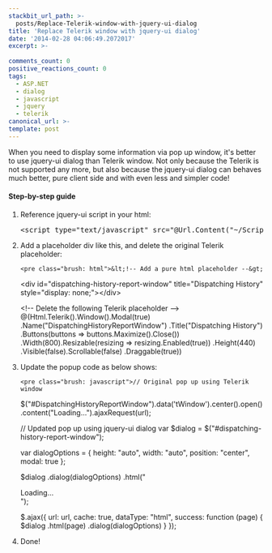 ```yaml
---
stackbit_url_path: >-
  posts/Replace-Telerik-window-with-jquery-ui-dialog
title: 'Replace Telerik window with jquery-ui dialog'
date: '2014-02-28 04:06:49.2072017'
excerpt: >-
  
comments_count: 0
positive_reactions_count: 0
tags: 
  - ASP.NET
  - dialog
  - javascript
  - jquery
  - telerik
canonical_url: >-
template: post
---
```

<p>When you need to display some information via pop up window, it's better to use jquery-ui dialog than Telerik window. Not only because the Telerik is not supported any more, but also because the jquery-ui dialog can behaves much better, pure client side and with even less and simpler code!</p>  <h4>Step-by-step guide</h4>  <ol>   <li>     <p>Reference jquery-ui script in your html:</p>      <pre class="brush: html">&lt;script type=&quot;text/javascript&quot; src=&quot;@Url.Content(&quot;~/Scripts/libs/jquery-ui.min.js&quot;)&quot;&gt;&lt;/script&gt;</pre>
  </li>

  <li>
    <p>Add a placeholder div like this, and delete the original Telerik placeholder:</p>

    <pre class="brush: html">&lt;!-- Add a pure html placeholder --&gt;
&lt;div id=&quot;dispatching-history-report-window&quot; title=&quot;Dispatching History&quot; style=&quot;display: none;&quot;&gt;&lt;/div&gt;

&lt;!-- Delete the following Telerik placeholder --&gt;
@(Html.Telerik().Window().Modal(true)
		   .Name(&quot;DispatchingHistoryReportWindow&quot;)
		   .Title(&quot;Dispatching History&quot;)
		   .Buttons(buttons =&gt; buttons.Maximize().Close())
		   .Width(800).Resizable(resizing =&gt; resizing.Enabled(true))
		   .Height(440)
		   .Visible(false).Scrollable(false)
	  .Draggable(true))</pre>
  </li>

  <li>
    <p>Update the popup code as below shows:</p>

    <pre class="brush: javascript">// Original pop up using Telerik window
$(&quot;#DispatchingHistoryReportWindow&quot;).data('tWindow').center().open().content(&quot;Loading...&quot;).ajaxRequest(url);

// Updated pop up using jquery-ui dialog
var $dialog = $(&quot;#dispatching-history-report-window&quot;);

var dialogOptions = {
	height: &quot;auto&quot;,
	width: &quot;auto&quot;,
	position: &quot;center&quot;,
	modal: true
};

$dialog
	.dialog(dialogOptions)
	.html(&quot;<div class="loading">Loading...</div>&quot;);

$.ajax({
	url: url,
	cache: true,
	dataType: &quot;html&quot;,
	success: function (page) {
		$dialog
			.html(page)
			.dialog(dialogOptions)
	}
});</pre>
  </li>

  <li>Done! </li>
</ol>